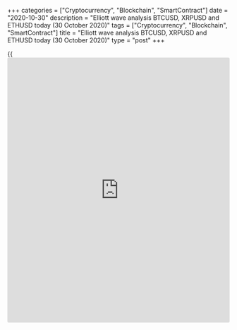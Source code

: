+++
categories = ["Cryptocurrency", "Blockchain", "SmartContract"]
date = "2020-10-30"
description = "Elliott wave analysis BTCUSD, XRPUSD and ETHUSD today (30 October 2020)"
tags = ["Cryptocurrency", "Blockchain", "SmartContract"]
title = "Elliott wave analysis BTCUSD, XRPUSD and ETHUSD today (30 October 2020)"
type = "post"
+++

{{<iframe id="large-banner" src="https://www.bounty.group/#slide=19.0" width="100%" height="600" scrolling="no" style="border: 0px solid rgb(216, 221, 230); border-radius: 3px;">}}

2020-10-30

2020-10-30

Short-term forecast for BTCUSD, XRPUSD and ETHUSD 30.10.2020Roman Onegin

I welcome my readers!

I have prepared a short-term cryptocurrency forecast based on Elliott
wave analysis of Bitcoin, Ripple, and Ethereum. I suggest entry signals
to trade each cryptocurrency.

After a slight decline, the BTCUSD price will continue to rise within
the impulse wave [5].

The article covers the following subjects:

##  **Elliott wave Bitcoin analysis**

The zigzag-like linking wave [X] is developing. At the end of September
2020, a flat corrective wave B was built, which took the shape of a
contracting triangle [A]-[B]-[C]-[D]-[E]. This was followed by a bullish
impulse C, consisting of sub-waves [1]-[2]-[3]-[4]-[5]. Most likely, the
final impulse wave (c) of the corrective wave [4] is developing,
therefore, after it is completed, wave [5] is expected to rise to the
level of 15200.00.

### Trading plan for [BTCUSD][1] today:

Buy 13571.25, TP 15200.00

* * *

##  **Elliott wave Ripple analysis**

 ****

The downward zigzag A-B-C is developing on the XRPUSD chart, where wave
A is a bearish impulse, which was completed at the end of September
2020. Wave B is a triple zigzag correction that is still developing. The
final wave [Z] is developing, it is a double zigzag. Possibly, the
downward linking wave (x) has come been completed. In the coming trading
days, wave (y) could rise to the level of 0.273.

### Trading plan for **[XRPUSD][2]** today:

Buy 0.242, TP 0.273

* * *

##  **Elliott wave Ethereum analysis**

After the downward impulse wave A was completed in early September this
year, we saw the corrective wave B developing, it looks like a double
zigzag [W]-[X]-[Y]. The first two parts of this zigzag are fully
completed, and now the final zigzag [Y] is developing, it consists of
sub-waves (A)-(B)-(C). As part of the impulse wave (C), the correction
[4], which is a triple zigzag, has been completed. At the moment we see
the first part of wave [5] which is expected to rise to the level of
443.00.

### Trading plan for  **[ETHUSD][3] **today:

Buy 386.64, TP 443.00

* * *

P.S. Did you like my article? Share it in social networks: it will be
the best “thank you" :)

Ask me questions and comment below. I’ll be glad to answer your
questions and give necessary explanations.

 **Useful links:**

  * I recommend trying to trade with a reliable broker [here][4]. The system allows you to trade by yourself or copy successful traders from all across the globe.
  * Use my promo-code BLOG for getting deposit bonus 50% on LiteForex platform. Just enter this code in the appropriate field while [depositing][5] your trading account.
  * Telegram chat for traders: <t.me/liteforexengchat>. We are sharing the signals and trading experience
  * Telegram channel with high-quality analytics, Forex reviews, training articles, and other useful things for traders <t.me/liteforex>

The content of this article reflects the author’s opinion and does not
necessarily reflect the official position of LiteForex. The material
published on this page is provided for informational purposes only and
should not be considered as the provision of investment advice for the
purposes of Directive 2004/39/EC.

Rate this article:

{{value}}

( {{count}} {{title}} )

   1. my.liteforex.com/trading/chart?symbol=BTCUSD
   2. my.liteforex.com/trading/chart?symbol=XRPUSD
   3. my.liteforex.com/trading/chart?symbol=ETHUSD
   4. my.liteforex.com/?category=analysts-opinions&slug=short-term-forecast-for-[BTC](https://www.playgroundfx.com/blog/who-is-the-creator-of-bitcoin/)usd-xrpusd-and-ethusd-30102020&openPopup=%2Fregistration%2Fpopup&utm_source=blog&utm_medium=article&utm_campaign=bonus
   5. my.liteforex.com/deposit/?category=analysts-opinions&slug=short-term-forecast-for-[BTC](https://www.playgroundfx.com/blog/who-is-the-creator-of-bitcoin/)usd-xrpusd-and-ethusd-30102020&promo_code=BLOG&utm_source=blog&utm_medium=article&utm_campaign=bonus